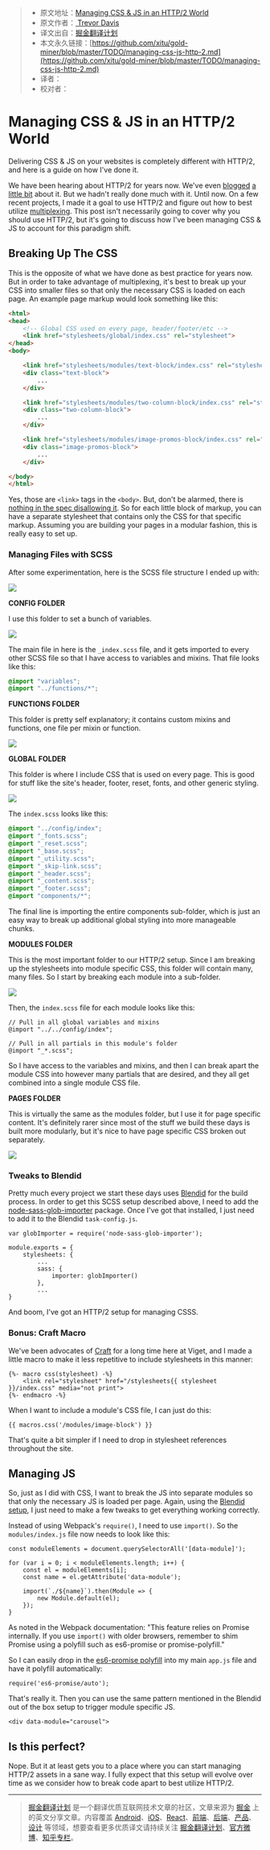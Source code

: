 
> * 原文地址：[Managing CSS & JS in an HTTP/2 World](https://www.viget.com/articles/managing-css-js-http-2/)
> * 原文作者：[
Trevor Davis](https://www.viget.com/about/team/tdavis)
> * 译文出自：[掘金翻译计划](https://github.com/xitu/gold-miner)
> * 本文永久链接：[https://github.com/xitu/gold-miner/blob/master/TODO/managing-css-js-http-2.md](https://github.com/xitu/gold-miner/blob/master/TODO/managing-css-js-http-2.md)
> * 译者：
> * 校对者：

# Managing CSS & JS in an HTTP/2 World

Delivering CSS & JS on your websites is completely different with HTTP/2, and here is a guide on how I've done it.

We have been hearing about HTTP/2 for years now. We've even [blogged](https://www.viget.com/articles/getting-started-with-http-2-part-1) [a little bit](https://www.viget.com/articles/getting-started-with-http-2-part-2) about it. But we hadn't really done much with it. Until now. On a few recent projects, I made it a goal to use HTTP/2 and figure out how to best utilize [multiplexing](https://http2.github.io/faq/#why-is-http2-multiplexed). This post isn't necessarily going to cover why you should use HTTP/2, but it's going to discuss how I've been managing CSS & JS to account for this paradigm shift.

## Breaking Up The CSS

This is the opposite of what we have done as best practice for years now. But in order to take advantage of multiplexing, it's best to break up your CSS into smaller files so that only the necessary CSS is loaded on each page. An example page markup would look something like this:

```html
<html>
<head>
	<!-- Global CSS used on every page, header/footer/etc -->
	<link href="stylesheets/global/index.css" rel="stylesheet">
</head>
<body>

	<link href="stylesheets/modules/text-block/index.css" rel="stylesheet">
	<div class="text-block">
		...
	</div>

	<link href="stylesheets/modules/two-column-block/index.css" rel="stylesheet">
	<div class="two-column-block">
		...
	</div>

	<link href="stylesheets/modules/image-promos-block/index.css" rel="stylesheet">
	<div class="image-promos-block">
		...
	</div>

</body>
</html>
```

Yes, those are `<link>` tags in the `<body>`. But, don't be alarmed, there is [nothing in the spec disallowing it](https://html.spec.whatwg.org/multipage/semantics.html#allowed-in-the-body). So for each little block of markup, you can have a separate stylesheet that contains only the CSS for that specific markup. Assuming you are building your pages in a modular fashion, this is really easy to set up.

### Managing Files with SCSS

After some experimentation, here is the SCSS file structure I ended up with:

![](https://static.viget.com/blog/_736xAUTO_crop_center-center/http2-assets-stylesheets.png?mtime=20170823121853)

**CONFIG FOLDER**

I use this folder to set a bunch of variables.

![](https://static.viget.com/blog/_1064xAUTO_crop_center-center/http2-assets-config.png?mtime=20170823122448)

The main file in here is the `_index.scss` file, and it gets imported to every other SCSS file so that I have access to variables and mixins. That file looks like this:

```css
@import "variables";
@import "../functions/*";
```

**FUNCTIONS FOLDER**

This folder is pretty self explanatory; it contains custom mixins and functions, one file per mixin or function.

![](https://static.viget.com/blog/_1164xAUTO_crop_center-center/http2-assets-functions.png?mtime=20170823122756)

**GLOBAL FOLDER**

This folder is where I include CSS that is used on every page. This is good for stuff like the site's header, footer, reset, fonts, and other generic styling.

![](https://static.viget.com/blog/_1064xAUTO_crop_center-center/http2-assets-global.png?mtime=20170823150006)

The `index.scss` looks like this:

```css
@import "../config/index";
@import "_fonts.scss";
@import "_reset.scss";
@import "_base.scss";
@import "_utility.scss";
@import "_skip-link.scss";
@import "_header.scss";
@import "_content.scss";
@import "_footer.scss";
@import "components/*";
```

The final line is importing the entire components sub-folder, which is just an easy way to break up additional global styling into more manageable chunks.

**MODULES FOLDER**

This is the most important folder to our HTTP/2 setup. Since I am breaking up the stylesheets into module specific CSS, this folder will contain many, many files. So I start by breaking each module into a sub-folder.

![](https://static.viget.com/blog/_1432xAUTO_crop_center-center/http2-assets-entry-list.png?mtime=20170823150741)

Then, the `index.scss` file for each module looks like this:

```
// Pull in all global variables and mixins
@import "../../config/index";

// Pull in all partials in this module's folder
@import "_*.scss";
```

So I have access to the variables and mixins, and then I can break apart the module CSS into however many partials that are desired, and they all get combined into a single module CSS file.

**PAGES FOLDER**

This is virtually the same as the modules folder, but I use it for page specific content. It's definitely rarer since most of the stuff we build these days is built more modularly, but it's nice to have page specific CSS broken out separately.

![](https://static.viget.com/blog/_1150xAUTO_crop_center-center/http2-assets-pages.png?mtime=20170823150703)

### Tweaks to Blendid

Pretty much every project we start these days uses [Blendid](https://github.com/vigetlabs/blendid) for the build process. In order to get this SCSS setup described above, I need to add the [node-sass-glob-importer](https://www.npmjs.com/package/node-sass-glob-importer) package. Once I've got that installed, I just need to add it to the Blendid `task-config.js`.

```
var globImporter = require('node-sass-glob-importer');

module.exports = {
	stylesheets: {
		...
		sass: {
			importer: globImporter()
		},
  		...
}
```

And boom, I've got an HTTP/2 setup for managing CSSS.

### Bonus: Craft Macro

We've been advocates of [Craft](https://www.viget.com/articles/why-we-love-craft-cms) for a long time here at Viget, and I made a little macro to make it less repetitive to include stylesheets in this manner:

```
{%- macro css(stylesheet) -%}
	<link rel="stylesheet" href="/stylesheets{{ stylesheet }}/index.css" media="not print">
{%- endmacro -%}
```

When I want to include a module's CSS file, I can just do this:

```
{{ macros.css('/modules/image-block') }}
```

That's quite a bit simpler if I need to drop in stylesheet references throughout the site.

## Managing JS

So, just as I did with CSS, I want to break the JS into separate modules so that only the necessary JS is loaded per page. Again, using the [Blendid setup](https://github.com/vigetlabs/blendid), I just need to make a few tweaks to get everything working correctly.

Instead of using Webpack's `require()`, I need to use `import()`. So the `modules/index.js` file now needs to look like this:

```
const moduleElements = document.querySelectorAll('[data-module]');

for (var i = 0; i < moduleElements.length; i++) {
	const el = moduleElements[i];
	const name = el.getAttribute('data-module');

	import(`./${name}`).then(Module => {
		new Module.default(el);
	});
}
```

As noted in the Webpack documentation: "This feature relies on Promise internally. If you use `import()` with older browsers, remember to shim Promise using a polyfill such as es6-promise or promise-polyfill."

So I can easily drop in the [es6-promise polyfill](https://www.npmjs.com/package/es6-promise) into my main `app.js` file and have it polyfill automatically:

```
require('es6-promise/auto');
```

That's really it. Then you can use the same pattern mentioned in the Blendid out of the box setup to trigger module specific JS.

```
<div data-module="carousel">
```

## Is this perfect?

Nope. But it at least gets you to a place where you can start managing HTTP/2 assets in a sane way. I fully expect that this setup will evolve over time as we consider how to break code apart to best utilize HTTP/2.


---

> [掘金翻译计划](https://github.com/xitu/gold-miner) 是一个翻译优质互联网技术文章的社区，文章来源为 [掘金](https://juejin.im) 上的英文分享文章。内容覆盖 [Android](https://github.com/xitu/gold-miner#android)、[iOS](https://github.com/xitu/gold-miner#ios)、[React](https://github.com/xitu/gold-miner#react)、[前端](https://github.com/xitu/gold-miner#前端)、[后端](https://github.com/xitu/gold-miner#后端)、[产品](https://github.com/xitu/gold-miner#产品)、[设计](https://github.com/xitu/gold-miner#设计) 等领域，想要查看更多优质译文请持续关注 [掘金翻译计划](https://github.com/xitu/gold-miner)、[官方微博](http://weibo.com/juejinfanyi)、[知乎专栏](https://zhuanlan.zhihu.com/juejinfanyi)。
